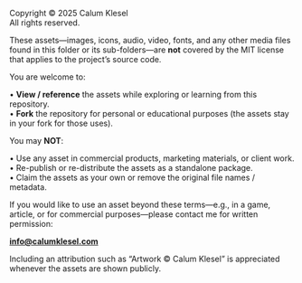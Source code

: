 Copyright © 2025 Calum Klesel  
All rights reserved.

These assets—images, icons, audio, video, fonts, and any other media files found in
this folder or its sub-folders—are **not** covered by the MIT license that applies
to the project’s source code.

You are welcome to:

• **View / reference** the assets while exploring or learning from this repository.  
• **Fork** the repository for personal or educational purposes (the assets stay in
  your fork for those uses).

You may **NOT**:

• Use any asset in commercial products, marketing materials, or client work.  
• Re-publish or re-distribute the assets as a standalone package.  
• Claim the assets as your own or remove the original file names / metadata.

If you would like to use an asset beyond these terms—e.g., in a game, article,
or for commercial purposes—please contact me for written permission:

**info@calumklesel.com**

Including an attribution such as “Artwork © Calum Klesel” is appreciated whenever the assets are shown publicly.
